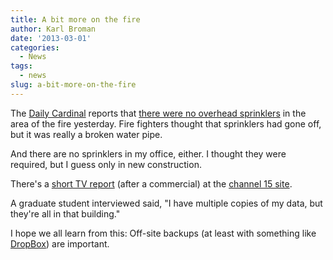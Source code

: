 ```yaml
---
title: A bit more on the fire
author: Karl Broman
date: '2013-03-01'
categories:
  - News
tags:
  - news
slug: a-bit-more-on-the-fire
---
```


The [Daily Cardinal](http://host.madison.com/daily-cardinal/) reports that [there were no overhead sprinklers](http://tinyurl.com/cuyhdtl) in the area of the fire yesterday.  Fire fighters thought that sprinklers had gone off, but it was really a broken water pipe.

And there are no sprinklers in my office, either.  I thought they were required, but I guess only in new construction.

There's a [short TV report](http://www.nbc15.com/home/headlines/Fire-Reported-at-UW-Medical-Science-Building-193836731.html) (after a commercial) at the [channel 15 site](http://www.nbc15.com).

A graduate student interviewed said, "I have multiple copies of my data, but they're all in that building."

I hope we all learn from this: Off-site backups (at least with something like [DropBox](http://www.dropbox.com)) are important.
